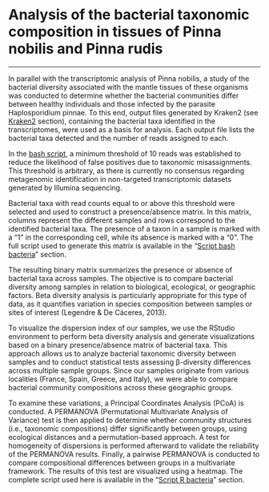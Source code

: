 # Analysis of the bacterial taxonomic composition in tissues of Pinna nobilis and Pinna rudis
----------------------------------------------------------------------------------------------

In parallel with the transcriptomic analysis of Pinna nobilis, a study of the bacterial diversity associated with the mantle tissues of these organisms was conducted to determine whether the bacterial communities differ between healthy individuals and those infected by the parasite Haplosporidium pinnae. To this end, output files generated by Kraken2 (see [Kraken2](./Kraken_2.md#Kraken2) section), containing the bacterial taxa identified in the transcriptomes, were used as a basis for analysis. Each output file lists the bacterial taxa detected and the number of reads assigned to each.

In the [bash script](Bacteria/Script_bash/Script_binary_table), a minimum threshold of 10 reads was established to reduce the likelihood of false positives due to taxonomic misassignments. This threshold is arbitrary, as there is currently no consensus regarding metagenomic identification in non-targeted transcriptomic datasets generated by Illumina sequencing.

Bacterial taxa with read counts equal to or above this threshold were selected and used to construct a presence/absence matrix. In this matrix, columns represent the different samples and rows correspond to the identified bacterial taxa. The presence of a taxon in a sample is marked with a “1” in the corresponding cell, while its absence is marked with a “0”. The full script used to generate this matrix is available in the “[Script bash bacteria](./Script_bash_bacteria.sh)” section.

The resulting binary matrix summarizes the presence or absence of bacterial taxa across samples. The objective is to compare bacterial diversity among samples in relation to biological, ecological, or geographic factors. Beta diversity analysis is particularly appropriate for this type of data, as it quantifies variation in species composition between samples or sites of interest (Legendre & De Cáceres, 2013).

To visualize the dispersion index of our samples, we use the RStudio environment to perform beta diversity analysis and generate visualizations based on a binary presence/absence matrix of bacterial taxa. This approach allows us to analyze bacterial taxonomic diversity between samples and to conduct statistical tests assessing β-diversity differences across multiple sample groups. Since our samples originate from various localities (France, Spain, Greece, and Italy), we were able to compare bacterial community compositions across these geographic groups.

To examine these variations, a Principal Coordinates Analysis (PCoA) is conducted. A PERMANOVA (Permutational Multivariate Analysis of Variance) test is then applied to determine whether community structures (i.e., taxonomic compositions) differ significantly between groups, using ecological distances and a permutation-based approach. A test for homogeneity of dispersions is performed afterward to validate the reliability of the PERMANOVA results. Finally, a pairwise PERMANOVA is conducted to compare compositional differences between groups in a multivariate framework. The results of this test are visualized using a heatmap. The complete script used here is available in the “[Script R bacteria](./script_R_bacteria.R)” section.

